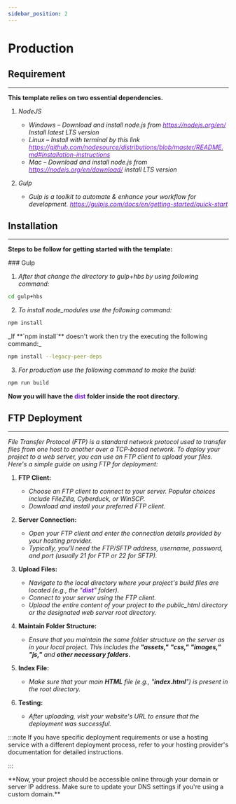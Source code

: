 ```yaml
---
sidebar_position: 2
---
```


# Production

<div className="mb-5"></div>

## Requirement

<hr />

**This template relies on two essential dependencies.**

1. _NodeJS_

   - _Windows – Download and install node.js from [<font color="#7016d0">https://nodejs.org/en/</font>](https://nodejs.org/en/) Install latest LTS version_
   - _Linux – Install with terminal by this link [<font color="#7016d0">https://github.com/nodesource/distributions/blob/master/README.md#installation-instructions</font>](https://github.com/nodesource/distributions/blob/master/README.md#installation-instructions)_
   - _Mac – Download and install node.js from [<font color="#7016d0">https://nodejs.org/en/download/</font>](https://nodejs.org/en/download/) install LTS version_

2. _Gulp_

   - _Gulp is a toolkit to automate & enhance your workflow for development.
     [<font color="#7016d0">https://gulpjs.com/docs/en/getting-started/quick-start</font>](https://gulpjs.com/docs/en/getting-started/quick-start)_

<div className="mb-5"></div>

## Installation

<hr />

**Steps to be follow for getting started with the template:**

<div className="text-small">
### Gulp
</div>


1. _After that change the directory to gulp+hbs by using following command:_

```bash
cd gulp+hbs
```

2. _To install node_modules use the following command:_

```bash
npm install
```

<div className="ms-3">
_If <span className="ms-2 me-1">**`npm install`**</span> doesn't work then try the executing the following command:_
</div>

```bash
npm install --legacy-peer-deps
```

3. _For production use the following command to make the build:_

```bash
npm run build
```

**Now you will have the <font color="#7016d0">dist</font> folder inside the root directory.**


<div className="mb-5"></div>

## FTP Deployment

<hr />

_File Transfer Protocol (FTP) is a standard network protocol used to transfer files from one host to another over a TCP-based network. To deploy your project to a web server, you can use an FTP client to upload your files. Here's a simple guide on using FTP for deployment:_

1. **FTP Client:**
   - _Choose an FTP client to connect to your server. Popular choices include FileZilla, Cyberduck, or WinSCP._
   - _Download and install your preferred FTP client._

2. **Server Connection:**
   - _Open your FTP client and enter the connection details provided by your hosting provider._
   - _Typically, you'll need the FTP/SFTP address, username, password, and port (usually 21 for FTP or 22 for SFTP)._

3. **Upload Files:**
   - _Navigate to the local directory where your project's build files are located (e.g., the "**<font color="7016d0">dist</font>**" folder)._
   - _Connect to your server using the FTP client._
   - _Upload the entire content of your project to the public_html directory or the designated web server root directory._

4. **Maintain Folder Structure:**
   - _Ensure that you maintain the same folder structure on the server as in your local project. This includes the **"assets,"** **"css,"** **"images,"** **"js,"** and **other necessary folders.**_

5. **Index File:**
   - _Make sure that your main **HTML** file (e.g., "**index.html**") is present in the root directory._

6. **Testing:**
   - _After uploading, visit your website's URL to ensure that the deployment was successful._

:::note
 If you have specific deployment requirements or use a hosting service with a different deployment process, refer to your hosting provider's documentation for detailed instructions.

:::

<div className="mt-5">
**Now, your project should be accessible online through your domain or server IP address. Make sure to update your DNS settings if you're using a custom domain.**
</div>

<div className="mb-5"></div>

